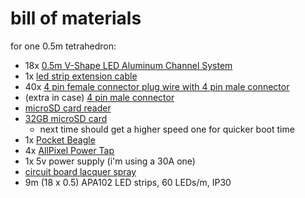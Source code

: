 # bill of materials

for one 0.5m tetrahedron:

- 18x [0.5m V-Shape LED Aluminum Channel System](https://www.amazon.com/gp/product/B072WK6YN4/)
- 1x [led strip extension cable](https://www.amazon.com/gp/product/B011563YX2/)
- 40x [4 pin female connector plug wire with 4 pin male connector](https://www.amazon.com/gp/product/B0777BQC1P/)
- (extra in case) [4 pin male connector](https://www.amazon.com/gp/product/B00OX2X3QY/)
- [microSD card reader](https://www.amazon.com/gp/product/B009D79VH4/)
- [32GB microSD card](https://www.amazon.com/gp/product/B010Q57T02/)
  - next time should get a higher speed one for quicker boot time
- 1x [Pocket Beagle](https://www.amazon.com/gp/product/B07663NS35/)
- 4x [AllPixel Power Tap](https://www.seeedstudio.com/AllPixel-Power-Tap-Kit-p-2380.html)
- 1x 5v power supply (i'm using a 30A one)
- [circuit board lacquer spray](https://www.jaycar.co.nz/circuit-board-lacquer-spray-can/p/NA1002)
- 9m (18 x 0.5) APA102 LED strips, 60 LEDs/m, IP30
